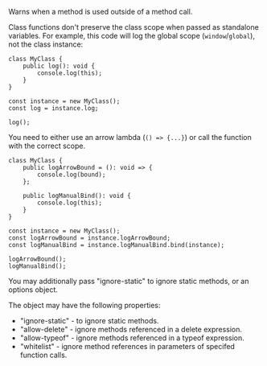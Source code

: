 Warns when a method is used outside of a method call.


Class functions don't preserve the class scope when passed as standalone variables.
For example, this code will log the global scope (`window`/`global`), not the class instance:

```
class MyClass {
    public log(): void {
        console.log(this);
    }
}

const instance = new MyClass();
const log = instance.log;

log();
```

You need to either use an arrow lambda (`() => {...}`) or call the function with the correct scope.

```
class MyClass {
    public logArrowBound = (): void => {
        console.log(bound);
    };

    public logManualBind(): void {
        console.log(this);
    }
}

const instance = new MyClass();
const logArrowBound = instance.logArrowBound;
const logManualBind = instance.logManualBind.bind(instance);

logArrowBound();
logManualBind();
```
        


You may additionally pass "ignore-static" to ignore static methods, or an options object.

 The object may have the following properties:

* "ignore-static" - to ignore static methods.
* "allow-delete" - ignore methods referenced in a delete expression.
* "allow-typeof" - ignore methods referenced in a typeof expression.
* "whitelist" - ignore method references in parameters of specifed function calls.

